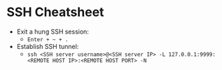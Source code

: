 # SSH Cheatsheet

* Exit a hung SSH session:
  * `Enter + ~ + .`
* Establish SSH tunnel:
  * `ssh <SSH server username>@<SSH server IP> -L 127.0.0.1:9999:<REMOTE HOST IP>:<REMOTE HOST PORT> -N`
